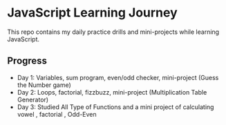 # JavaScript Learning Journey

This repo contains my daily practice drills and mini-projects while learning JavaScript.

## Progress
- Day 1: Variables, sum program, even/odd checker, mini-project (Guess the Number game)
- Day 2: Loops, factorial, fizzbuzz, mini-project (Multiplication Table Generator)
- Day 3: Studied All Type of Functions and a mini project of calculating vowel , factorial , Odd-Even

   
